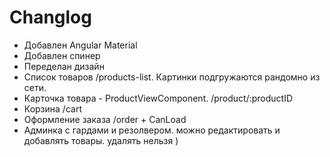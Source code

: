 # Changlog

- Добавлен Angular Material
- Добавлен спинер
- Переделан дизайн
- Список товаров /products-list. Картинки подгружаются рандомно из сети.
- Карточка товара - ProductViewComponent. /product/:productID
- Корзина /cart
- Оформление заказа /order + CanLoad
- Админка с гардами и резолвером. можно редактировать и добавлять товары. удалять нельзя )
